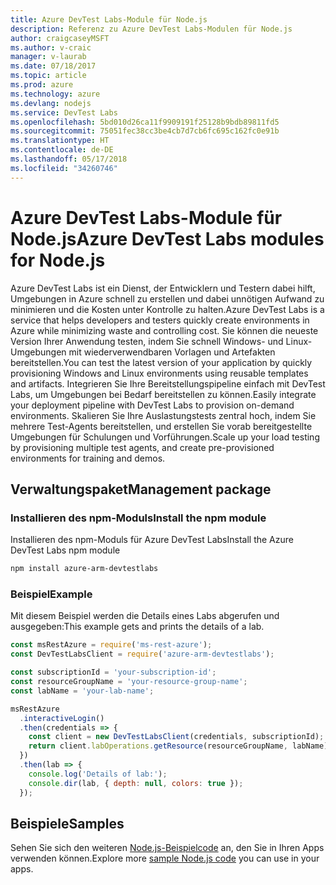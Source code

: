 ```yaml
---
title: Azure DevTest Labs-Module für Node.js
description: Referenz zu Azure DevTest Labs-Modulen für Node.js
author: craigcaseyMSFT
ms.author: v-craic
manager: v-laurab
ms.date: 07/18/2017
ms.topic: article
ms.prod: azure
ms.technology: azure
ms.devlang: nodejs
ms.service: DevTest Labs
ms.openlocfilehash: 5bd010d26ca11f9909191f25128b9bdb89811fd5
ms.sourcegitcommit: 75051fec38cc3be4cb7d7cb6fc695c162fc0e91b
ms.translationtype: HT
ms.contentlocale: de-DE
ms.lasthandoff: 05/17/2018
ms.locfileid: "34260746"
---
```

# <a name="azure-devtest-labs-modules-for-nodejs"></a><span data-ttu-id="163fb-103">Azure DevTest Labs-Module für Node.js</span><span class="sxs-lookup"><span data-stu-id="163fb-103">Azure DevTest Labs modules for Node.js</span></span>

<span data-ttu-id="163fb-104">Azure DevTest Labs ist ein Dienst, der Entwicklern und Testern dabei hilft, Umgebungen in Azure schnell zu erstellen und dabei unnötigen Aufwand zu minimieren und die Kosten unter Kontrolle zu halten.</span><span class="sxs-lookup"><span data-stu-id="163fb-104">Azure DevTest Labs is a service that helps developers and testers quickly create environments in Azure while minimizing waste and controlling cost.</span></span> <span data-ttu-id="163fb-105">Sie können die neueste Version Ihrer Anwendung testen, indem Sie schnell Windows- und Linux-Umgebungen mit wiederverwendbaren Vorlagen und Artefakten bereitstellen.</span><span class="sxs-lookup"><span data-stu-id="163fb-105">You can test the latest version of your application by quickly provisioning Windows and Linux environments using reusable templates and artifacts.</span></span> <span data-ttu-id="163fb-106">Integrieren Sie Ihre Bereitstellungspipeline einfach mit DevTest Labs, um Umgebungen bei Bedarf bereitstellen zu können.</span><span class="sxs-lookup"><span data-stu-id="163fb-106">Easily integrate your deployment pipeline with DevTest Labs to provision on-demand environments.</span></span> <span data-ttu-id="163fb-107">Skalieren Sie Ihre Auslastungstests zentral hoch, indem Sie mehrere Test-Agents bereitstellen, und erstellen Sie vorab bereitgestellte Umgebungen für Schulungen und Vorführungen.</span><span class="sxs-lookup"><span data-stu-id="163fb-107">Scale up your load testing by provisioning multiple test agents, and create pre-provisioned environments for training and demos.</span></span>

## <a name="management-package"></a><span data-ttu-id="163fb-108">Verwaltungspaket</span><span class="sxs-lookup"><span data-stu-id="163fb-108">Management package</span></span>

### <a name="install-the-npm-module"></a><span data-ttu-id="163fb-109">Installieren des npm-Moduls</span><span class="sxs-lookup"><span data-stu-id="163fb-109">Install the npm module</span></span>

<span data-ttu-id="163fb-110">Installieren des npm-Moduls für Azure DevTest Labs</span><span class="sxs-lookup"><span data-stu-id="163fb-110">Install the Azure DevTest Labs npm module</span></span>

```bash
npm install azure-arm-devtestlabs
```

### <a name="example"></a><span data-ttu-id="163fb-111">Beispiel</span><span class="sxs-lookup"><span data-stu-id="163fb-111">Example</span></span>

<span data-ttu-id="163fb-112">Mit diesem Beispiel werden die Details eines Labs abgerufen und ausgegeben:</span><span class="sxs-lookup"><span data-stu-id="163fb-112">This example gets and prints the details of a lab.</span></span>

```javascript
const msRestAzure = require('ms-rest-azure');
const DevTestLabsClient = require('azure-arm-devtestlabs');

const subscriptionId = 'your-subscription-id';
const resourceGroupName = 'your-resource-group-name';
const labName = 'your-lab-name';

msRestAzure
  .interactiveLogin()
  .then(credentials => {
    const client = new DevTestLabsClient(credentials, subscriptionId);
    return client.labOperations.getResource(resourceGroupName, labName);
  })
  .then(lab => {
    console.log('Details of lab:');
    console.dir(lab, { depth: null, colors: true });
  });


```

## <a name="samples"></a><span data-ttu-id="163fb-113">Beispiele</span><span class="sxs-lookup"><span data-stu-id="163fb-113">Samples</span></span>

<span data-ttu-id="163fb-114">Sehen Sie sich den weiteren [Node.js-Beispielcode](https://azure.microsoft.com/resources/samples/?platform=nodejs) an, den Sie in Ihren Apps verwenden können.</span><span class="sxs-lookup"><span data-stu-id="163fb-114">Explore more [sample Node.js code](https://azure.microsoft.com/resources/samples/?platform=nodejs) you can use in your apps.</span></span>

